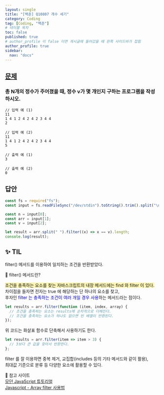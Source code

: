 ```yaml
---
layout: single
title: "[백준] Q10807 개수 세기"
category: Coding
tag: [Coding, "백준"]
# 테이블 목차
toc: false
published: true
# author_profile 이 false 이면 게시글에 들어갔을 때 왼쪽 사이드바가 접힘
author_profile: true
sidebar:
  nav: "docs"
---
```


## [문제](https://www.acmicpc.net/problem/10807)

### 총 N개의 정수가 주어졌을 때, 정수 v가 몇 개인지 구하는 프로그램을 작성하시오.

```
// 입력 예 (1)
11
1 4 1 2 4 2 4 2 3 4 4
2

// 입력 예 (2)
11
1 4 1 2 4 2 4 2 3 4 4
5
```

```
// 출력 예 (1)
3

// 출력 예 (2)
0
```

## 답안

```javascript
const fs = require("fs");
const input = fs.readFileSync("/dev/stdin").toString().trim().split("\n");

const n = input[0];
const arr = input[1];
const v = input[2];

let result = arr.split(" ").filter((x) => x == v).length;
console.log(result);
```

## ✨ TIL

filter() 메서드를 이용하여 일치하는 조건을 반환받았다.

🤔 filter() 메서드란? <br/>

<span style="background-color:#fff5b1">조건을 충족하는 요소를 찾는 자바스크립트의 내장 메서드에는
find 와 filter 이 있다.</span><br/>
차이점을 들자면 전자는 true 에 해당하는 단 하나의 요소를 찾고, <br/>
후자인 <span style="color:#0000ff">filter 는 충족하는 조건이 여러 개일 경우 사용</span>하는 메서드라는 점이다.

```javascript
let results = arr.filter(function (item, index, array) {
  // 조건을 충족하는 요소는 results에 순차적으로 더해진다.
  // 조건을 충족하는 요소가 하나도 없으면 빈 배열이 반환된다.
});
```

위 코드는 화살표 함수로 단축해서 사용하기도 한다.

```javascript
let results = arr.filter(item => item > 3) {
  // 3보다 큰 값을 찾아서 반환한다.
};
```

filter 를 잘 이용하면 중복 제거, 교집합(includes 등의 기타 메서드와 같이 활용), <br/>최대값 기준으로 분류 등 다양한 요소에 활용할 수 있다.

👀 참고 사이트 <br/>
[모던 JavaScript 튜토리얼](https://ko.javascript.info/array-methods)<br/>
[Javascript - Array filter 사용법](https://7942yongdae.tistory.com/49)
